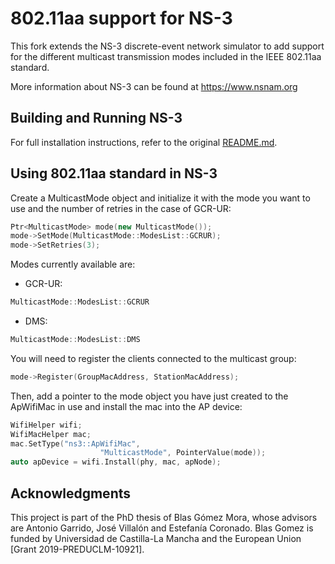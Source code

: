 
802.11aa support for NS-3
================================
This fork extends the NS-3 discrete-event network simulator to add support for the different multicast transmission modes included in the IEEE 802.11aa standard.

More information about NS-3 can be found at https://www.nsnam.org

## Building and Running NS-3
For full installation instructions, refer to the original [README.md](https://github.com/blasf1/ns-3-dev-git/blob/master/README.md).

## Using 802.11aa standard in NS-3
Create a MulticastMode object and initialize it with the mode you want to use and the number of retries in the case of GCR-UR:
```c++
Ptr<MulticastMode> mode(new MulticastMode());
mode->SetMode(MulticastMode::ModesList::GCRUR);
mode->SetRetries(3);
 ```
Modes currently available are:
* GCR-UR: 

```c++
MulticastMode::ModesList::GCRUR
```
* DMS:

```c++
MulticastMode::ModesList::DMS
```
You will need to register the clients connected to the multicast group:

```c++
mode->Register(GroupMacAddress, StationMacAddress);
```
Then, add a pointer to the mode object you have just created to the ApWifiMac in use and install the mac into the AP device:

```c++
WifiHelper wifi;
WifiMacHelper mac;
mac.SetType("ns3::ApWifiMac", 
					"MulticastMode", PointerValue(mode));
auto apDevice = wifi.Install(phy, mac, apNode);
```

## Acknowledgments
This project is part of the PhD thesis of Blas Gómez Mora, whose advisors are Antonio Garrido, José Villalón and Estefanía Coronado. Blas Gomez is funded by Universidad de Castilla-La Mancha and the European Union [Grant 2019-PREDUCLM-10921].
